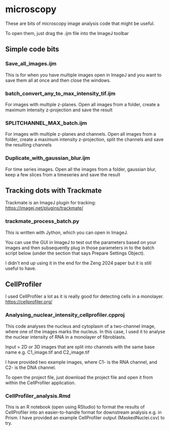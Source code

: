 # microscopy

These are bits of microscopy image analysis code that might be useful. 

To open them, just drag the .ijm file into the ImageJ toolbar


## Simple code bits

### Save_all_images.ijm
This is for when you have multiple images open in ImageJ and you want to save them all at once and then close the windows. 

### batch_convert_any_to_max_intensity_tif.ijm
For images with multiple z-planes. Open all images from a folder, create a maximum intensity z-projection and save the result

### SPLITCHANNEL_MAX_batch.ijm
For images with multiple z-planes and channels. Open all images from a folder, create a maximum intensity z-projection, split the channels and save the resulting channels

### Duplicate_with_gaussian_blur.ijm
For time series images. Open all the images from a folder, gaussian blur, keep a few slices from a timeseries and save the result 


## Tracking dots with Trackmate

Trackmate is an ImageJ plugin for tracking: https://imagej.net/plugins/trackmate/ 

### trackmate_process_batch.py

This is written with Jython, which you can open in ImageJ.

You can use the GUI in ImageJ to test out the parameters based on your images and then subsequently plug in those parameters in to the batch script below (under the section that says Prepare Settings Object). 

I didn't end up using it in the end for the Zeng 2024 paper but it is still useful to have. 




## CellProfiler

I used CellProfiler a lot as it is really good for detecting cells in a monolayer. 
https://cellprofiler.org/ 

### Analysing_nuclear_intensity_cellprofiler.cpproj 
This code analyses the nucleus and cytoplasm of a two-channel image, where one of the images marks the nucleus. In this case, I used it to analyse the nuclear intensity of RNA in a monolayer of fibroblasts. 

Input = 2D or 3D images that are split into channels with the same base name e.g. C1_image.tif and C2_image.tif 

I have provided two example images, where C1- is the RNA channel, and C2- is the DNA channel. 

To open the project file, just download the project file and open it from within the CellProfiler application. 

### CellProfiler_analysis.Rmd
This is an R notebook (open using RStudio) to format the results of CellProfiler into an easier-to-handle format for downstream analysis e.g. in Prism. I have provided an example CellProfiler output (MaskedNuclei.csv) to try. 





